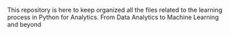 This repository is here to keep organized all the files related to the learning process in Python for Analytics. From Data Analytics to Machine Learning and beyond
